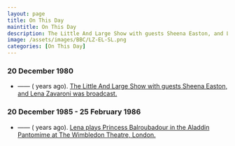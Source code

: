 ```yaml
---
layout: page
title: On This Day
maintitle: On This Day
description: The Little And Large Show with guests Sheena Easton, and Lena Zavaroni.
image: /assets/images/BBC/LZ-EL-SL.png
categories: [On This Day]
---
```


### 20 December 1980
* —— (<span id="age1"></span> years ago). [The Little And Large Show with guests Sheena Easton, and Lena Zavaroni was broadcast.](/bbc%20one/1980/12/20/the-little-and-large-show.html)

### 20 December 1985 - 25 February 1986
* —— (<span id="age2"></span> years ago). [Lena plays Princess Balroubadour in the Aladdin Pantomime at The Wimbledon Theatre, London.](/theatre/wimbledon%20theatre/1985/12/20/aladdin-pantomime.html)

<!-- Script for calculating number of years ago -->
<script>
var dob = '19801220';
var year = Number(dob.substr(0, 4));
var month = Number(dob.substr(4, 2)) - 1;
var day = Number(dob.substr(6, 2));
var today = new Date();
var age1 = today.getFullYear() - year;
if (today.getMonth() < month || (today.getMonth() == month && today.getDate() < day)) {
age1--;
}
document.getElementById("age1").innerHTML=age1;

var dob = '19961220';
var year = Number(dob.substr(0, 4));
var month = Number(dob.substr(4, 2)) - 1;
var day = Number(dob.substr(6, 2));
var today = new Date();
var age2 = today.getFullYear() - year;
if (today.getMonth() < month || (today.getMonth() == month && today.getDate() < day)) {
age2--;
}
document.getElementById("age2").innerHTML=age2;
</script>

